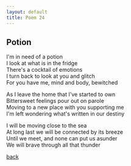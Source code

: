 ```yaml
---
layout: default
title: Poem 24
---
```


## Potion

I'm in need of a potion \
I look at what is in the fridge \
There's a cocktail of emotions \
I turn back to look at you and glitch \
For you have me, mind and body, bewitched

As I leave the home that I've started to own \
Bittersweet feelings pour out on parole \
Moving to a new place with you supporting me \
I'm left wondering what's written in our destiny

I will be moving close to the sea \
At long last we will be connected by its breeze \
Until we meet, and none can put us asunder \
We will brave through all that thunder


 [back](../index-page.html)